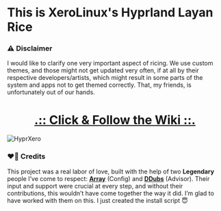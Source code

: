# This is XeroLinux's Hyprland Layan Rice

### ⚠️ Disclaimer

I would like to clarify one very important aspect of ricing. We use custom themes, and those might not get updated very often, if at all by their respective developers/artists, which might result in some parts of the system and apps not to get themed correctly. That, my friends, is unfortunately out of our hands.

<div align="center">

# [.:: Click & Follow the Wiki ::.](https://wiki.xerolinux.xyz/hyprxero/)

</div>

![HyprXero](https://i.imgur.com/iveWUu8.jpeg)

### ❤️‍🔥 Credits

This project was a real labor of love, built with the help of two **Legendary** people I’ve come to respect: [**Array**](hhttps://github.com/aellas) (Config) and [**DDubs**](https://github.com/dwilliam62) (Advisor). Their input and support were crucial at every step, and without their contributions, this wouldn’t have come together the way it did. I’m glad to have worked with them on this. I just created the install script 😇
